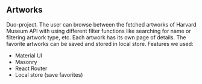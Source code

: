 ﻿## Artworks
Duo-project. The user can browse between the fetched artworks of Harvard Museum API with using different filter functions like searching for name or filtering artwork type, etc. Each artwork has its own page of details. The favorite artworks can be saved and stored in local store.  Features we used:
- Material UI
- Masonry
- React Router
- Local store (save favorites)
